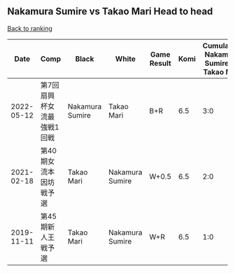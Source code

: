 ## Nakamura Sumire vs Takao Mari Head to head

[Back to ranking](../../index.md)




| **Date** | **Comp** | **Black** | **White** | **Game Result** | **Komi** | **Cumulative Nakamura Sumire Vs Takao Mari** | **Nakamura Sumire Streak** | **Takao Mari Streak** | 
| --- | --- | --- | --- | --- | --- | --- | --- | --- |
| 2022-05-12 | 第7回扇興杯女流最強戦1回戦 | Nakamura Sumire | Takao Mari | B+R | 6.5 | 3:0 | 3 | 0 | 
| 2021-02-18 | 第40期女流本因坊戦予選 | Takao Mari | Nakamura Sumire | W+0.5 | 6.5 | 2:0 | 2 | 0 | 
| 2019-11-11 | 第45期新人王戦予選 | Takao Mari | Nakamura Sumire | W+R | 6.5 | 1:0 | 1 | 0 |




